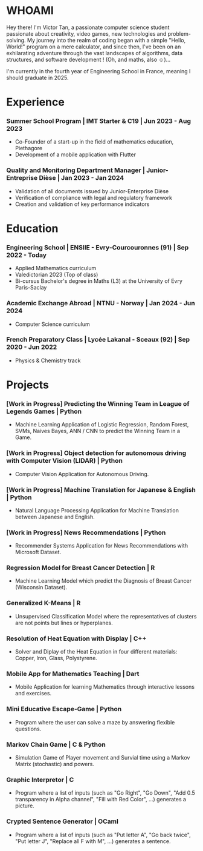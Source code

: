# WHOAMI

Hey there! I'm Victor Tan, a passionate computer science student passionate about creativity, video games, new technologies and problem-solving. My journey into the realm of coding began with a simple "Hello, World!" program on a mere calculator, and since then, I've been on an exhilarating adventure through the vast landscapes of algorithms, data structures, and software development ! (Oh, and maths, also ☺)...

I'm currently in the fourth year of Engineering School in France, meaning I should graduate in 2025.

# Experience

### Summer School Program | IMT Starter & C19 | Jun 2023 - Aug 2023

- Co-Founder of a start-up in the field of mathematics education, Piethagore
- Development of a mobile application with Flutter

### Quality and Monitoring Department Manager | Junior-Entreprise Dièse | Jan 2023 - Jan 2024

- Validation of all documents issued by Junior-Enterprise Dièse
- Verification of compliance with legal and regulatory framework
- Creation and validation of key performance indicators

# Education

### Engineering School | ENSIIE - Evry-Courcouronnes (91) | Sep 2022 - Today

- Applied Mathematics curriculum
- Valedictorian 2023 (Top of class)
- Bi-cursus Bachelor's degree in Maths (L3) at the University of Evry Paris-Saclay

### Academic Exchange Abroad | NTNU - Norway | Jan 2024 - Jun 2024

- Computer Science curriculum

### French Preparatory Class | Lycée Lakanal - Sceaux (92) | Sep 2020 - Jun 2022

- Physics & Chemistry track

# Projects

### [Work in Progress] Predicting the Winning Team in League of Legends Games | Python

- Machine Learning Application of Logistic Regression, Random Forest, SVMs, Naives Bayes, ANN / CNN to predict the Winning Team in a Game.

### [Work in Progress] Object detection for autonomous driving with Computer Vision (LIDAR) | Python

- Computer Vision Application for Autonomous Driving.

### [Work in Progress] Machine Translation for Japanese & English | Python

- Natural Language Processing Application for Machine Translation between Japanese and English.

### [Work in Progress] News Recommendations | Python

- Recommender Systems Application for News Recommendations with Microsoft Dataset.

### Regression Model for Breast Cancer Detection | R

- Machine Learning Model which predict the Diagnosis of Breast Cancer (Wisconsin Dataset).

### Generalized K-Means | R

- Unsupervised Classification Model where the representatives of clusters are not points but lines or hyperplanes.

### Resolution of Heat Equation with Display | C++

- Solver and Diplay of the Heat Equation in four different materials: Copper, Iron, Glass, Polystyrene.

### Mobile App for Mathematics Teaching | Dart

- Mobile Application for learning Mathematics through interactive lessons and exercises.

### Mini Educative Escape-Game | Python

- Program where the user can solve a maze by answering flexible questions.

### Markov Chain Game | C & Python

- Simulation Game of Player movement and Survial time using a Markov Matrix (stochastic) and powers.

### Graphic Interpretor | C

- Program where a list of inputs (such as "Go Right", "Go Down", "Add 0.5 transparency in Alpha channel", "Fill with Red Color", ...) generates a picture.

### Crypted Sentence Generator | OCaml

- Program where a list of inputs (such as "Put letter A", "Go back twice", "Put letter J", "Replace all F with M", ...) generates a sentence.
